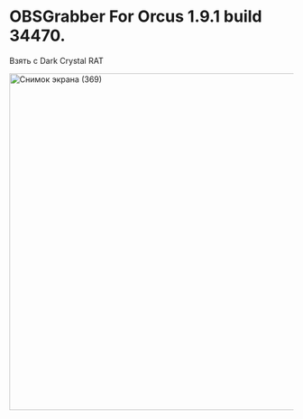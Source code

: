 # OBSGrabber For Orcus 1.9.1 build 34470.
Взять с Dark Crystal RAT

<img width="998" height="598" alt="Снимок экрана (369)" src="https://github.com/user-attachments/assets/547f35e0-14c8-4809-b661-f24c94b094a7" />
